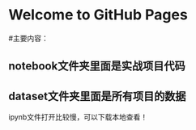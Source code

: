 # Welcome to GitHub Pages
#主要内容：

  ## notebook文件夹里面是实战项目代码
  ## dataset文件夹里面是所有项目的数据
  
  ipynb文件打开比较慢，可以下载本地查看！
